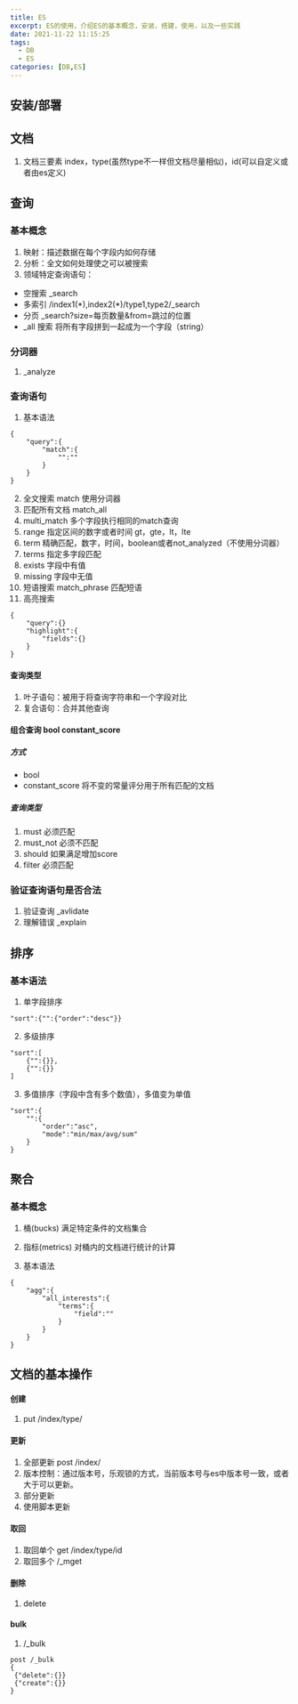 ```yaml
---
title: ES
excerpt: ES的使用，介绍ES的基本概念，安装，搭建，使用，以及一些实践
date: 2021-11-22 11:15:25
tags: 
  - DB
  - ES
categories: [DB,ES]
---
```


## 安装/部署

##  文档
1. 文档三要素 index，type(虽然type不一样但文档尽量相似)，id(可以自定义或者由es定义)

##  查询
### 基本概念
1. 映射：描述数据在每个字段内如何存储
2. 分析：全文如何处理使之可以被搜索
3. 领域特定查询语句：

*  空搜索    _search
*  多索引  /index1(\*),index2(\*)/type1,type2/_search
*  分页 _search?size=每页数量&from=跳过的位置
* _all 搜索  将所有字段拼到一起成为一个字段（string）

### 分词器
1. _analyze

###  查询语句
1. 基本语法

```
{
	"query":{
		"match":{
			"":""
		}
	}
}
```

2. 全文搜索 match 使用分词器
3. 匹配所有文档 match_all 
4. multi_match 多个字段执行相同的match查询
5.  range 指定区间的数字或者时间 gt，gte，lt，lte
6.  term 精确匹配，数字，时间，boolean或者not_analyzed（不使用分词器）
7. terms 指定多字段匹配
8.  exists 字段中有值
9. missing 字段中无值
10. 短语搜索 match_phrase 匹配短语
11. 高亮搜索

```
{
	"query":{}
	"highlight":{
		"fields":{}
	}
}
```

#### 查询类型
1. 叶子语句：被用于将查询字符串和一个字段对比
2.  复合语句：合并其他查询 

#### 组合查询 bool constant_score
##### 方式
* bool
* constant_score 将不变的常量评分用于所有匹配的文档

##### 查询类型
1. must 必须匹配
2. must_not 必须不匹配
3. should 如果满足增加score
4. filter 必须匹配

### 验证查询语句是否合法
1. 验证查询 _avlidate
2. 理解错误 _explain

## 排序
### 基本语法

1. 单字段排序
```
"sort":{"":{"order":"desc"}}
```

2. 多级排序
```
"sort":[
	{"":{}},
	{"":{}}
]
```

3. 多值排序（字段中含有多个数值），多值变为单值
```
"sort":{
	"":{
		"order":"asc",
		"mode":"min/max/avg/sum"
	}
}
```

## 聚合

### 基本概念
1. 桶(bucks) 满足特定条件的文档集合
2. 指标(metrics) 对桶内的文档进行统计的计算

1. 基本语法

```
{
	"agg":{
		"all_interests":{
			"terms":{
				"field":""
			}
		}
	}
}
```





## 文档的基本操作
#### 创建
1.  put /index/type/

#### 更新
1. 全部更新 post /index/
2. 版本控制：通过版本号，乐观锁的方式，当前版本号与es中版本号一致，或者大于可以更新。
3. 部分更新
4. 使用脚本更新

#### 取回
1. 取回单个 get /index/type/id
2. 取回多个 /_mget

#### 删除
1. delete 

#### bulk
1. /_bulk
```
post /_bulk
{
 {"delete":{}}
 {"create":{}}
}
```
